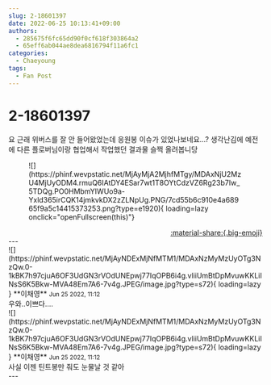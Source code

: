 ```yaml
---
slug: 2-18601397
date: 2022-06-25 10:13:41+09:00
authors:
  - 285675f6fc65dd90f0cf618f303864a2
  - 65eff6ab044ae8dea6816794f11a6fc1
categories:
  - Chaeyoung
tags:
  - Fan Post
---
```


# 2-18601397

<div class="post-container" markdown="1">
<div class="content-container md-sidebar__scrollwrap" markdown="1">

요 근래 위버스를 잘 안 들어왔었는데 응원봉 이슈가 있었나보네요...? 생각난김에 예전에 다른 플로버님이랑 협업해서 작업했던 결과물 슬쩍 올려봅니당
<figure markdown="1">
![](https://phinf.wevpstatic.net/MjAyMjA2MjhfMTgy/MDAxNjU2MzU4MjUyODM4.rmuQ6IAtDY4ESar7wt1T8OYtCdzVZ6Rg23b7Iw_5TDQg.PO0HMbmYIWUo9a-Yxld365irCQK14jmkvkDX2zZLNpUg.PNG/7cd55b6c910e4a68965f9a5c14415373253.png?type=e1920){ loading=lazy onclick="openFullscreen(this)"}
</figure>


</div>
</div>

<div style="text-align: right;" markdown="1">
<a href="https://weverse.io/fromis9/fanpost/2-18601397" style="text-align: right;">:material-share:{.big-emoji}</a>
</div>
---

<div class="comments-container md-sidebar__scrollwrap" markdown="1">
<div class="comment" markdown="1">
<div class='id-container' markdown="1">
![](https://phinf.wevpstatic.net/MjAyNDExMjNfMTM1/MDAxNzMyMzUyOTg3NzQw.0-1kBK7h97cjuA6OF3UdGN3rVOdUNEpwj77IqOPB6i4g.vliiUmBtDpMvuwKKLiINsS6K5Bkw-MVA48Em7A6-7v4g.JPEG/image.jpg?type=s72){ loading=lazy }
**<span class="artist">이채영</span>** <small>Jun 25 2022, 11:12</small><br>
</div>
<div class='comment-body' markdown="1">
우와..이쁘다....
</div>
</div>
<div class="comment" markdown="1">
<div class='id-container' markdown="1">
![](https://phinf.wevpstatic.net/MjAyNDExMjNfMTM1/MDAxNzMyMzUyOTg3NzQw.0-1kBK7h97cjuA6OF3UdGN3rVOdUNEpwj77IqOPB6i4g.vliiUmBtDpMvuwKKLiINsS6K5Bkw-MVA48Em7A6-7v4g.JPEG/image.jpg?type=s72){ loading=lazy }
**<span class="artist">이채영</span>** <small>Jun 25 2022, 11:12</small><br>
</div>
<div class='comment-body' markdown="1">
사실 이젠 틴트봉만 줘도 눈물날 것 같아
</div>
</div>
</div>
---
